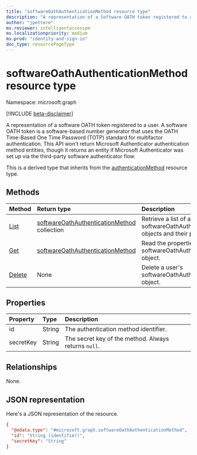 ```yaml
---
title: "softwareOathAuthenticationMethod resource type"
description: "A representation of a Software OATH token registered to a user. Software OATH is a multifactor authentication method."
author: "jpettere"
ms.reviewer: intelligentaccesspm
ms.localizationpriority: medium
ms.prod: "identity-and-sign-in"
doc_type: resourcePageType
---
```


# softwareOathAuthenticationMethod resource type

Namespace: microsoft.graph

[!INCLUDE [beta-disclaimer](../../includes/beta-disclaimer.md)]

A representation of a software OATH token registered to a user. A software OATH token is a software-based number generator that uses the OATH Time-Based One Time Password (TOTP) standard for multifactor authentication. This API won't return Microsoft Authenticator authentication method entities, though it returns an entity if Microsoft Authenticator was set up via the third-party software authenticator flow.

This is a derived type that inherits from the [authenticationMethod](authenticationmethod.md) resource type.

## Methods
|Method|Return type|Description|
|:---|:---|:---|
|[List](../api/authentication-list-softwareoathmethods.md)|[softwareOathAuthenticationMethod](../resources/softwareoathauthenticationmethod.md) collection|Retrieve a list of a user's softwareOathAuthenticationMethod objects and their properties.|
|[Get](../api/softwareoathauthenticationmethod-get.md)|[softwareOathAuthenticationMethod](../resources/softwareoathauthenticationmethod.md)|Read the properties of a user's softwareOathAuthenticationMethod object.|
|[Delete](../api/softwareoathauthenticationmethod-delete.md)|None|Delete a user's softwareOathAuthenticationMethod object.|


## Properties
|Property|Type|Description|
|:---|:---|:---|
|id|String|The authentication method identifier.|
|secretKey|String|The secret key of the method. Always returns `null`.|

## Relationships
None.

## JSON representation
Here's a JSON representation of the resource.
<!-- {
  "blockType": "resource",
  "keyProperty": "id",
  "@odata.type": "microsoft.graph.softwareOathAuthenticationMethod",
  "baseType": "microsoft.graph.authenticationMethod",
  "openType": false
}
-->
``` json
{
  "@odata.type": "#microsoft.graph.softwareOathAuthenticationMethod",
  "id": "String (identifier)",
  "secretKey": "String"
}
```

